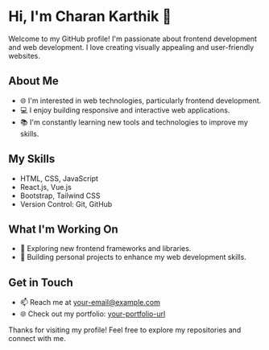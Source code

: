 # Hi, I'm Charan Karthik 👋

Welcome to my GitHub profile! I'm passionate about frontend development and web development. I love creating visually appealing and user-friendly websites.

## About Me

- 🌐 I'm interested in web technologies, particularly frontend development.
- 💻 I enjoy building responsive and interactive web applications.
- 📚 I'm constantly learning new tools and technologies to improve my skills.

## My Skills

- HTML, CSS, JavaScript
- React.js, Vue.js
- Bootstrap, Tailwind CSS
- Version Control: Git, GitHub

## What I'm Working On

- 🔭 Exploring new frontend frameworks and libraries.
- 🌱 Building personal projects to enhance my web development skills.

## Get in Touch

- 📫 Reach me at [your-email@example.com](mailto:your-email@example.com)
- 🌐 Check out my portfolio: [your-portfolio-url](http://your-portfolio-url)

Thanks for visiting my profile! Feel free to explore my repositories and connect with me.
